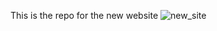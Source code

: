 This is the repo for the new website
![new_site](https://github.com/user-attachments/assets/10045016-391e-4e22-8d0b-7b06ecf4b146)
